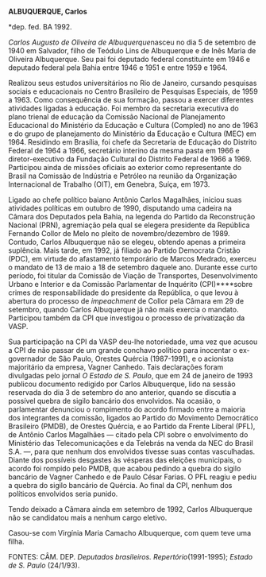 **ALBUQUERQUE, Carlos**

\*dep. fed. BA 1992.

*Carlos Augusto de Oliveira de Albuquerque*nasceu no dia 5 de setembro
de 1940 em Salvador, filho de Teódulo Lins de Albuquerque e de Inês
Maria de Oliveira Albuquerque. Seu pai foi deputado federal constituinte
em 1946 e deputado federal pela Bahia entre 1946 e 1951 e entre 1959 e
1964.

Realizou seus estudos universitários no Rio de Janeiro, cursando
pesquisas sociais e educacionais no Centro Brasileiro de Pesquisas
Especiais, de 1959 a 1963. Como consequência de sua formação, passou a
exercer diferentes atividades ligadas à educação. Foi membro da
secretaria executiva do plano trienal de educação da Comissão Nacional
de Planejamento Educacional do Ministério da Educação e Cultura
(Compled) no ano de 1963 e do grupo de planejamento do Ministério da
Educação e Cultura (MEC) em 1964. Residindo em Brasília, foi chefe da
Secretaria de Educação do Distrito Federal de 1964 a 1966, secretário
interino da mesma pasta em 1966 e diretor-executivo da Fundação Cultural
do Distrito Federal de 1966 a 1969. Participou ainda de missões oficiais
ao exterior como representante do Brasil na Comissão de Indústria e
Petróleo na reunião da Organização Internacional de Trabalho (OIT), em
Genebra, Suíça, em 1973.

Ligado ao chefe político baiano Antônio Carlos Magalhães, iniciou suas
atividades políticas em outubro de 1990, disputando uma cadeira na
Câmara dos Deputados pela Bahia, na legenda do Partido da Reconstrução
Nacional (PRN), agremiação pela qual se elegera presidente da República
Fernando Collor de Melo no pleito de novembro/dezembro de 1989. Contudo,
Carlos Albuquerque não se elegeu, obtendo apenas a primeira suplência.
Mais tarde, em 1992, já filiado ao Partido Democrata Cristão (PDC), em
virtude do afastamento temporário de Marcos Medrado, exerceu o mandato
de 13 de maio a 18 de setembro daquele ano. Durante esse curto período,
foi titular da Comissão de Viação de Transportes, Desenvolvimento Urbano
e Interior e da Comissão Parlamentar de Inquérito (CPI)****sobre crimes
de responsabilidade do presidente da República, o que levou à abertura
do processo de *impeachment* de Collor pela Câmara em 29 de setembro,
quando Carlos Albuquerque já não mais exercia o mandato. Participou
também da CPI que investigou o processo de privatização da VASP.

Sua participação na CPI da VASP deu-lhe notoriedade, uma vez que acusou
a CPI de não passar de um grande conchavo político para inocentar o
ex-governador de São Paulo, Orestes Quércia (1987-1991), e o acionista
majoritário da empresa, Vagner Canhedo. Tais declarações foram
divulgadas pelo jornal *O Estado de S. Paulo*, que em 24 de janeiro de
1993 publicou documento redigido por Carlos Albuquerque, lido na sessão
reservada do dia 3 de setembro do ano anterior, quando se discutia a
possível quebra de sigilo bancário dos envolvidos. Na ocasião, o
parlamentar denunciou o rompimento do acordo firmado entre a maioria dos
integrantes da comissão, ligados ao Partido do Movimento Democrático
Brasileiro (PMDB), de Orestes Quércia, e ao Partido da Frente Liberal
(PFL), de Antônio Carlos Magalhães — citado pela CPI sobre o
envolvimento do Ministério das Telecomunicações e da Telebrás na venda
da NEC do Brasil S.A. —, para que nenhum dos envolvidos tivesse suas
contas vasculhadas. Diante dos possíveis desgastes às vésperas das
eleições municipais, o acordo foi rompido pelo PMDB, que acabou pedindo
a quebra do sigilo bancário de Vagner Canhedo e de Paulo César Farias. O
PFL reagiu e pediu a quebra do sigilo bancário de Quércia. Ao final da
CPI, nenhum dos políticos envolvidos seria punido.

Tendo deixado a Câmara ainda em setembro de 1992, Carlos Albuquerque não
se candidatou mais a nenhum cargo eletivo.

Casou-se com Virgínia Maria Camacho Albuquerque, com quem teve uma
filha.

FONTES: CÂM. DEP. *Deputados brasileiros. Repertório*(1991-1995);
*Estado de S. Paulo* (24/1/93).

 
